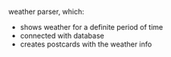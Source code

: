 weather parser, which:
- shows weather for a definite period of time 
- connected with database
- creates postcards with the weather info
